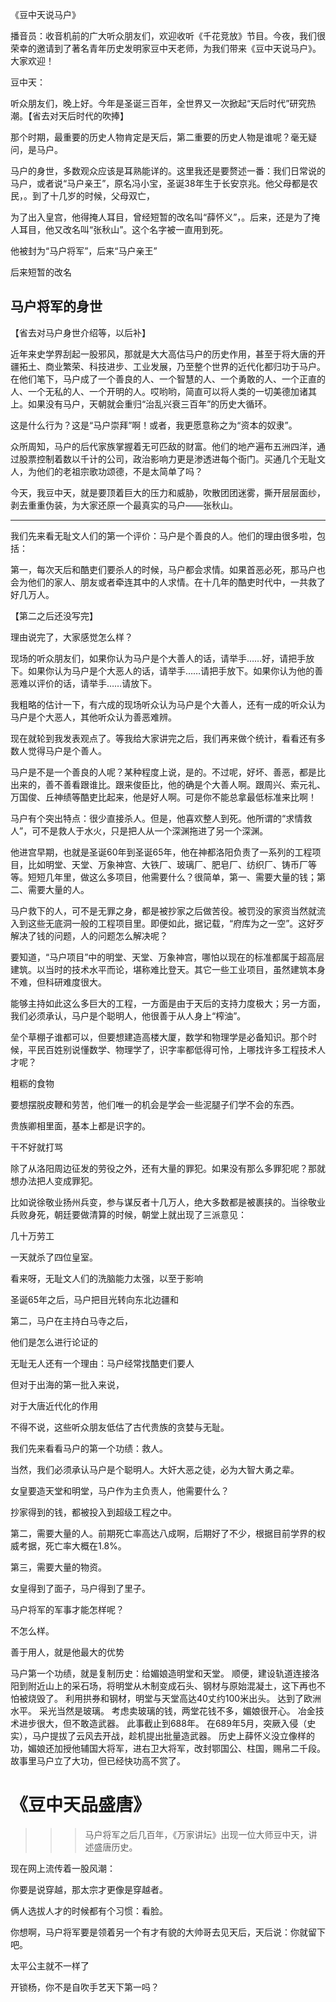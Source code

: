 《豆中天说马户》

播音员：收音机前的广大听众朋友们，欢迎收听《千花竞放》节目。今夜，我们很荣幸的邀请到了著名青年历史发明家豆中天老师，为我们带来《豆中天说马户》。大家欢迎！

豆中天：

听众朋友们，晚上好。今年是圣诞三百年，全世界又一次掀起“天后时代”研究热潮。【省去对天后时代的吹捧】

那个时期，最重要的历史人物肯定是天后，第二重要的历史人物是谁呢？毫无疑问，是马户。

马户的身世，多数观众应该是耳熟能详的。这里我还是要赘述一番：我们日常说的马户，或者说“马户亲王”，原名冯小宝，圣诞38年生于长安京兆。他父母都是农民，。到了十几岁的时候，父母双亡，

为了出入皇宫，他得掩人耳目，曾经短暂的改名叫“薛怀义”，。后来，还是为了掩人耳目，他又改名叫“张秋山”。这个名字被一直用到死。

他被封为“马户将军”，后来“马户亲王”

后来短暂的改名
## 马户将军的身世

【省去对马户身世介绍等，以后补】

近年来史学界刮起一股邪风，那就是大大高估马户的历史作用，甚至于将大唐的开疆拓土、商业繁荣、科技进步、工业发展，乃至整个世界的近代化都归功于马户。在他们笔下，马户成了一个善良的人、一个智慧的人、一个勇敢的人、一个正直的人、一个无私的人、一个开明的人。哎哟哟，简直可以将人类的一切美德加诸其上。如果没有马户，天朝就会重归“治乱兴衰三百年”的历史大循环。

这是什么行为？这是“马户崇拜”啊！或者，我更愿意称之为“资本的奴隶”。

众所周知，马户的后代家族掌握着无可匹敌的财富。他们的地产遍布五洲四洋，通过股票控制着数以千计的公司，政治影响力更是渗透进每个衙门。买通几个无耻文人，为他们的老祖宗歌功颂德，不是太简单了吗？

今天，我豆中天，就是要顶着巨大的压力和威胁，吹散团团迷雾，撕开层层面纱，剥去重重伪装，为大家还原一个最真实的马户——张秋山。

---

我们先来看无耻文人们的第一个评价：马户是个善良的人。他们的理由很多啦，包括：

第一，每次天后和酷吏们要杀人的时候，马户都会求情。如果首恶必死，那马户也会为他们的家人、朋友或者牵连其中的人求情。在十几年的酷吏时代中，一共救了好几万人。

【第二之后还没写完】

理由说完了，大家感觉怎么样？

现场的听众朋友们，如果你认为马户是个大善人的话，请举手……好，请把手放下。如果你认为马户是个大恶人的话，请举手……请把手放下。如果你认为他的善恶难以评价的话，请举手……请放下。

我粗略的估计一下，有六成的现场听众认为马户是个大善人，还有一成的听众认为马户是个大恶人，其他听众认为善恶难辨。

现在就轮到我发表观点了。等我给大家讲完之后，我们再来做个统计，看看还有多数人觉得马户是个善人。

马户是不是一个善良的人呢？某种程度上说，是的。不过呢，好坏、善恶，都是比出来的，善不善看跟谁比。跟来俊臣比，他的确是个大善人啊。跟周兴、索元礼、万国俊、丘神绩等酷吏比起来，他是好人啊。可是你不能总拿最低标准来比啊！

马户有个突出特点：很少直接杀人。但是，他喜欢整人到死。他所谓的“求情救人”，可不是救人于水火，只是把人从一个深渊拖进了另一个深渊。

他进宫早期，也就是圣诞60年到圣诞65年，他在神都洛阳负责了一系列的工程项目，比如明堂、天堂、万象神宫、大铁厂、玻璃厂、肥皂厂、纺织厂、铸币厂等等。短短几年里，做这么多项目，他需要什么？很简单，第一、需要大量的钱；第二、需要大量的人。

马户救下的人，可不是无罪之身，都是被抄家之后做苦役。被罚没的家资当然就流入到这些无底洞一般的工程项目里。即便如此，据记载，“府库为之一空”。这好歹解决了钱的问题，人的问题怎么解决呢？

要知道，“马户项目”中的明堂、天堂、万象神宫，哪怕以现在的标准都属于超高层建筑。以当时的技术水平而论，堪称难比登天。其它一些工业项目，虽然建筑本身不难，但科研难度很大。

能够主持如此这么多巨大的工程，一方面是由于天后的支持力度极大；另一方面，我们必须承认，马户是个聪明人，他很善于从人身上“榨油”。

垒个草棚子谁都可以，但要想建造高楼大厦，数学和物理学是必备知识。那个时候，平民百姓别说懂数学、物理学了，识字率都低得可怜，上哪找许多工程技术人才呢？

粗粝的食物

要想摆脱皮鞭和劳苦，他们唯一的机会是学会一些泥腿子们学不会的东西。

贵族卿相里面，基本上都是识字的。

干不好就打骂

除了从洛阳周边征发的劳役之外，还有大量的罪犯。如果没有那么多罪犯呢？那就想办法把人变成罪犯。

比如说徐敬业扬州兵变，参与谋反者十几万人，绝大多数都是被裹挟的。当徐敬业兵败身死，朝廷要做清算的时候，朝堂上就出现了三派意见：

几十万劳工

一天就杀了四位皇室。

看来呀，无耻文人们的洗脑能力太强，以至于影响

圣诞65年之后，马户把目光转向东北边疆和

第二，马户在主持白马寺之后，


他们是怎么进行论证的




无耻无人还有一个理由：马户经常找酷吏们要人

但对于出海的第一批入来说，

对于大唐近代化的作用


不得不说，这些听众朋友低估了古代贵族的贪婪与无耻。

我们先来看看马户的第一个功绩：救人。

当然，我们必须承认马户是个聪明人。大奸大恶之徒，必为大智大勇之辈。

女皇要造天堂和明堂，马户作为主负责人，他需要什么？



抄家得到的钱，都被投入到超级工程之中。

第二，需要大量的人。前期死亡率高达八成啊，后期好了不少，根据目前学界的权威考据，死亡率大概在1.8%。

第三，需要大量的物资。

女皇得到了面子，马户得到了里子。

马户将军的军事才能怎样呢？

不怎么样。

善于用人，就是他最大的优势




马户第一个功绩，就是复制历史：给媚娘造明堂和天堂。
顺便，建设轨道连接洛阳到附近山上的采石场，将明堂从木制变成石头、钢材与原始混凝土，这下再也不怕被烧毁了。
利用拱券和钢材，明堂与天堂高达40丈约100米出头。 达到了欧洲水平。
采光当然是玻璃。
考虑卖玻璃的钱，两堂花钱不多，媚娘很开心。
冶金技术进步很大，但不敢造武器。
此事截止到688年。
在689年5月，突厥入侵（史实），马户提拔了云风去开战，趁机提出批量造武器。
历史上薛怀义没立像样的功，媚娘还加授他辅国大将军，进右卫大将军，改封鄂国公、柱国，赐帛二千段。
故事里马户立了大功，但已经快功高不赏了。

《豆中天品盛唐》
=============

>>> 马户将军之后几百年，《万家讲坛》出现一位大师豆中天，讲述盛唐历史。

现在网上流传着一股风潮：

你要是说穿越，那太宗才更像是穿越者。

俩人选拔人才的时候都有个习惯：看脸。

你想啊，马户将军要是领着另一个有才有貌的大帅哥去见天后，天后说：你就留下吧。

太平公主就不一样了

开锁杨，你不是自吹手艺天下第一吗？
